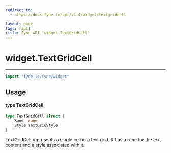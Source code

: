 ```yaml
---
redirect_to:
  - https://docs.fyne.io/api/v1.4/widget/textgridcell

layout: page
tags: [api]
title: Fyne API "widget.TextGridCell"
---
```



# widget.TextGridCell
---
```go
import "fyne.io/fyne/widget"
```

## Usage

#### type TextGridCell

```go
type TextGridCell struct {
	Rune  rune
	Style TextGridStyle
}
```

TextGridCell represents a single cell in a text grid. It has a rune for the text content and a style associated with it.
